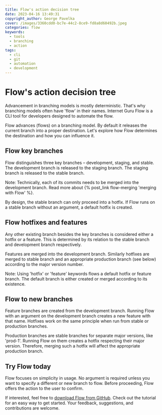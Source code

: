```yaml
---
title: Flow's action decision tree
date: 2023-04-16 13:49:31
copyright_author: George Pavelka
cover: /images/3360cdd0-bc7e-44c2-8ce9-fd8a8d60492b.jpeg
categories: flow
keywords:
  - tools
  - branching
  - action
tags:
  - cli
  - git
  - automation
  - development
---
```


# Flow's action decision tree

Advancement in branching models is mostly deterministic. That's why branching models often have 'flow' in their names. Internet Guru Flow is a CLI tool for developers designed to automate the flow.

Flow advances (flows) on a branching model. By default it releases the current branch into a proper destination. Let's explore how Flow determines the destination and how you can influence it.

## Flow key branches

Flow distinguishes three key branches – development, staging, and stable. The development branch is released to the staging branch. The staging branch is released to the stable branch.

Note: Technically, each of its commits needs to be merged into the development branch. Read more about {% post_link flow-merging 'merging with Flow' %}.

By design, the stable branch can only proceed into a hotfix. If Flow runs on a stable branch without an argument, a default hotfix is created.

## Flow hotfixes and features

Any other existing branch besides the key branches is considered either a hotfix or a feature. This is determined by its relation to the stable branch and development branch respectively.

Features are merged into the development branch. Similarly hotfixes are merged to stable branch and an appropriate production branch (see below) according to the major version number.

Note: Using 'hotfix' or 'feature' keywords flows a default hotfix or feature branch. The default branch is either created or merged according to its existence.

## Flow to new branches

Feature branches are created from the development branch. Running Flow with an argument on the development branch creates a new feature with that name. Hotfixes work on the same principle when run from stable or production branches.

Production branches are stable branches for separate major versions, like 'prod-1'. Running Flow on them creates a hotfix respecting their major version. Therefore, merging such a hotfix will affect the appropriate production branch.

## Try Flow today

Flow focuses on simplicity in usage. No argument is required unless you want to specify a different or new branch to flow. Before proceeding, Flow offers the action to the user to confirm.

If interested, feel free to [download Flow from GitHub](https://github.com/internetguru/flow). Check out the tutorial for an easy way to get started. Your feedback, suggestions, and contributions are welcome.
